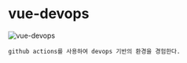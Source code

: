 # vue-devops

![vue-devops](https://github.com/yuzin9712/vue-devops/actions/workflows/deploy.yml/badge.svg)

```
github actions를 사용하여 devops 기반의 환경을 경험한다.
```
